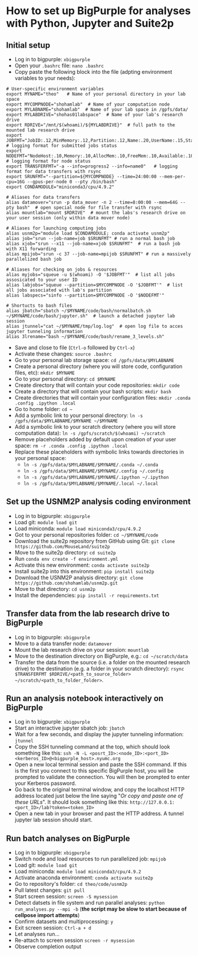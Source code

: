 # How to set up BigPurple for analyses with Python, Jupyter and Suite2p

## Initial setup

- Log in to bigpurple: `xbigpurple`
- Open your `.bashrc` file: `nano .bashrc`
- Copy paste the following block into the file (adpting environment variables to your needs):

```
# User-specific environment variables
export MYNAME="theo"   # Name of your personal directory in your lab space
export MYCOMPNODE="shohamlab"  # Name of your computation node
export MYLABNAME="shohamlab"  # Name of your lab space in /gpfs/data/
export MYLABDRIVE="shohas01labspace"  # Name of your lab's research drive
export RDRIVE="/mnt/$(whoami)/${MYLABDRIVE}"  # full path to the mounted lab research drive
export JOBFMT="JobID:.12,MinMemory:.12,Partition:.12,Name:.20,UserName:.15,State:.10,TimeUsed:.10,NumNodes:.8,NumCPUs:.8"  # logging format for submitted jobs status
export NODEFMT="NodeHost:.10,Memory:.10,AllocMem:.10,FreeMem:.10,Available:.10,CPUs:.10,MaxCPUsPerNode:.20"   # logging format for node status
export TRANSFERFMT="-a --info=progress2 --info=name0"   # logging format for data transfers with rsync
export SRUNFMT="--partition=${MYCOMPNODE} --time=24:00:00 --mem-per-cpu=16G --gpus-per-node 0 --pty /bin/bash"
export CONDAMODULE="miniconda3/cpu/4.9.2"

# Aliases for data transfers
alias datamover="srun -p data_mover -n 2 --time=8:00:00 --mem=64G --pty bash"  # open special node for file transfer with rsync
alias mountlab="mount $RDRIVE"  # mount the labs's research drive on your user session (only within data mover node)

# Aliases for launching computing jobs
alias usnm2p="module load $CONDAMODULE; conda activate usnm2p"
alias job="srun --job-name=job $SRUNFMT" # run a normal bash job
alias xjob="srun --x11 --job-name=xjob $SRUNFMT"  # run a bash job with X11 forwarding
alias mpijob="srun -c 37 --job-name=mpijob $SRUNFMT" # run a massively parallelized bash job

# Aliases for checking on jobs & resources
alias myjobs="squeue -u $(whoami) -O '$JOBFMT'"  # list all jobs assosicated to your user ID
alias labjobs="squeue --partition=$MYCOMPNODE -O '$JOBFMT'"  # list all jobs associated with lab's partition
alias labspecs="sinfo --partition=$MYCOMPNODE -O '$NODEFMT'"

# Shortucts to bash files
alias jbatch="sbatch ~/$MYNAME/code/bash/normalbatch.sh ~/$MYNAME/code/bash/jupyter.sh"  # launch a detached jupyter lab session
alias jtunnel="cat ~/$MYNAME/tmp/log.log"  # open log file to acces jupyter tunneling information
alias 3lrename="bash ~/$MYNAME/code/bash/rename_3_levels.sh"
```

- Save and close to file (`Ctrl-o` followed by `Ctrl-x`)
- Activate these changes: `source .bashrc`
- Go to your personal lab storage space: `cd /gpfs/data/$MYLABNAME`
- Create a personal directory (where you will store code, configuration files, etc): `mkdir $MYNAME`
- Go to your personal directory: `cd $MYNAME`
- Create directory that will contain your code repositories: `mkdir code`
- Create a directory that will contain your bash scripts: `mkdir bash`
- Create directories that will contain your configuration files: `mkdir .conda .config .ipython .local`
- Go to home folder: `cd ~`
- Add a symbolic link to your personal directory: `ln -s /gpfs/data/$MYLABNAME/$MYNAME ~/$MYNAME`
- Add a symbolic link to your scratch directory (where you will store computation data): `ln -s /gpfs/scratch/$(whoami) ~/scratch`
- Remove placeholders added by default upon creation of your user space: `rm -r .conda .config .ipython .local`
- Replace these placeholders with symbolic links towards directories in your personal space:
    - `ln -s /gpfs/data/$MYLABNAME/$MYNAME/.conda ~/.conda`
    - `ln -s /gpfs/data/$MYLABNAME/$MYNAME/.config ~/.config`
    - `ln -s /gpfs/data/$MYLABNAME/$MYNAME/.ipython ~/.ipython`
    - `ln -s /gpfs/data/$MYLABNAME/$MYNAME/.local ~/.local`

## Set up the USNM2P analysis coding environment

- Log in to bigpurple: `xbigpurple`
- Load git: `module load git`
- Load miniconda: `module load miniconda3/cpu/4.9.2`
- Got to your personal repositories folder: `cd ~/$MYNAME/code` 
- Download the suite2p repository from GitHub using Git: `git clone https://github.com/MouseLand/suite2p`
- Move to the suite2p directory: `cd suite2p`
- Run `conda env create -f environment.yml`
- Activate this new environment: `conda activate suite2p`
- Install suite2p into this environment: `pip install suite2p`
- Download the USNM2P analysis directory: `git clone https://github.com/shohamlab/usnm2p.git`
- Move to that directory: `cd usnm2p`
- Install the dependencies: `pip install -r requirements.txt`

## Transfer data from the lab research drive to BigPurple

- Log in to bigpurple: `xbigpurple`
- Move to a data transfer node: `datamover`
- Mount the lab research drive on your session: `mountlab`
- Move to the destination directory on BigPurple, e.g.: `cd ~/scratch/data`
- Transfer the data from the source (i.e. a folder on the mounted research drive) to the destination (e.g. a folder in your scratch directory): `rsync $TRANSFERFMT $RDRIVE/<path_to_source_folder> ~/scratch/<path_to_folder_folder>`.

## Run an analysis notebook interactively on BigPurple

- Log in to bigpurple: `xbigpurple`
- Start an interactive jupyter sbatch job: `jbatch`
- Wait for a few seconds, and display the jupyter tunneling information: `jtunnel`
- Copy the SSH tunneling command at the top, which should look something like this: `ssh -N -L <posrt_ID>:<node_ID>:<port_ID> <kerberos_ID>@<bigpurple_host>.nyumc.org`
- Open a new local terminal session and paste the SSH command. If this is the first you connect to this specific BigPurple host, you will be prompted to validate the connection. You will then be prompted to enter your Kerberos password.
- Go back to the original terminal window, and copy the localhost HTTP address located just below the line saying "*Or copy and paste one of these URLs*". It should look something like this: `http://127.0.0.1:<port_ID>/lab?token=<token_ID>`
- Open a new tab in your browser and past the HTTP address. A tunnel jupyter lab session should start.

## Run batch analyses on BigPurple

- Log in to bigpurple: `xbigpurple`
- Switch node and load resources to run parallelized job: `mpijob`
- Load git: `module load git`
- Load miniconda: `module load miniconda3/cpu/4.9.2`
- Activate anaconda environment: `conda activate suite2p`
- Go to repository's folder: `cd theo/code/usnm2p`
- Pull latest changes: `git pull`
- Start screen session: `screen -S mysession`
- Detect datsets in file system and run parallel analyses: `python run_analyses.py --mpi -b` (**the script may be slow to start because of cellpose import attempts**)
- Confirm datasets and multiprocessing: `y`
- Exit screen session: `Ctrl-a + d`
- Let analyses run...
- Re-attach to screen session `screen -r mysession`
- Observe completion output